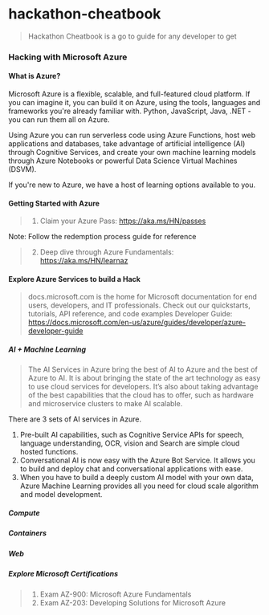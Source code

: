 # hackathon-cheatbook
> Hackathon Cheatbook is a go to guide for any developer to get 
### Hacking with Microsoft Azure
#### What is Azure?
Microsoft Azure is a flexible, scalable, and full-featured cloud platform. If you can imagine it, you can build it on Azure, using the tools, languages and frameworks you're already familiar with. Python, JavaScript, Java, .NET - you can run them all on Azure.

Using Azure you can run serverless code using Azure Functions, host web applications and databases, take advantage of artificial intelligence (AI) through Cognitive Services, and create your own machine learning models through Azure Notebooks or powerful Data Science Virtual Machines (DSVM).

If you're new to Azure, we have a host of learning options available to you.

#### Getting Started with Azure
> 1. Claim your Azure Pass: https://aka.ms/HN/passes 

  Note: Follow the redemption process guide for reference

> 2. Deep dive through Azure Fundamentals: https://aka.ms/HN/learnaz

#### Explore Azure Services to build a Hack
> docs.microsoft.com is the home for Microsoft documentation for end users, developers, and IT professionals. Check out our quickstarts, tutorials, API reference, and code examples
Developer Guide: https://docs.microsoft.com/en-us/azure/guides/developer/azure-developer-guide

##### AI + Machine Learning
>The AI Services in Azure bring the best of AI to Azure and the best of Azure to AI.
It is about bringing the state of the art technology as easy to use cloud services for developers.
It’s also about taking advantage of the best capabilities that the cloud has to offer, such as hardware and microservice clusters to make AI scalable.

There are 3 sets of AI services in Azure. 
1. Pre-built AI capabilities, such as Cognitive Service APIs for speech, language understanding, OCR, vision and Search are simple cloud hosted functions.
2. Conversational AI is now easy with the Azure Bot Service. It allows you to build and deploy chat and conversational applications with ease.
3. When you have to build a deeply custom AI model with your own data, Azure Machine Learning provides all you need for cloud scale algorithm and model development.



##### Compute

##### Containers

##### Web 

##### Explore Microsoft Certifications
> 1. Exam AZ-900: Microsoft Azure Fundamentals
> 2. Exam AZ-203: Developing Solutions for Microsoft Azure


